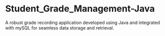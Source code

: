 # Student_Grade_Management-Java
A robust grade recording application developed using Java and integrated with mySQL for seamless data storage and retrieval.
